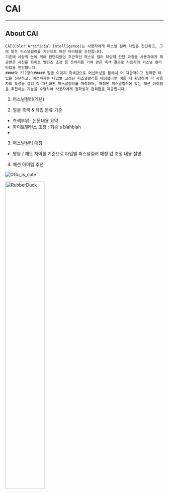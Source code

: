 # CAI
---

## About CAI
	CAI(Color Artificial Intelligence)는 사용자에게 퍼스널 컬러 타입을 진단하고, 그에 맞는 퍼스널컬러를 기반으로 패션 아이템을 추천합니다.
	기존에 사람의 눈에 의해 판단되었던 주관적인 퍼스널 컬러 타입의 진단 과정을 사용자에게 제공받은 사진을 화이트 밸런스 조정 등 전처리를 거쳐 얻은 측색 결과로 사용자의 퍼스널 컬러 타입을 진단합니다.
	####약 ???장의##### 얼굴 이미지 측색값으로 머신러닝을 통해서 더 객관적이고 정확한 타입을 진단하고, 이전까지는 타입별 고정된 퍼스널컬러를 매칭했다면 이를 더 확장하여 각 사용자의 특성을 살려 각 개인화된 퍼스널컬러를 매칭하며, 매칭된 퍼스널컬러에 맞는 패션 아이템을 추천하는 기능을 수행하여 사용자에게 정확성과 편리함을 제공합니다.


1. 퍼스널컬러(개념)

2. 얼굴 측색 & 타입 분류 기준
  - 측색부위 : 논문내용 요약
  - 화이트밸런스 조정 : 희승's blahblah
  - 
  
3. 퍼스널컬러 매칭
  - 명암 / 채도 차이를 기준으로 타입별 퍼스널컬러 매칭 값 조정 내용 설명

4. 패션 아이템 추천




![OGu_is_cute](.jay/img/ogu.png)

<img src=".jay/img/ogu.png" width=50% height=50% title="px(픽셀) 크기 설정" alt="RubberDuck"></img><br/>